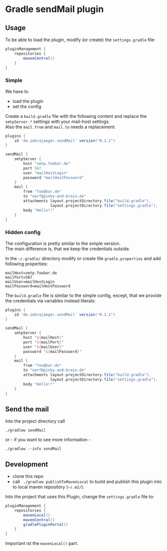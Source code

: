 # Gradle sendMail plugin

## Usage

To be able to load the plugin, modify (or create)  the `settings.gradle` file:

```gradle
pluginManagement {
    repositories {
        mavenCentral()
    }
}
```

### Simple

We have to
- load the plugin
- set the config

Create a `build.gradle` file with the following content
and replace the `smtpServer.*` settings with your mail-host settings.  
Also the `mail.from` and `mail.to` needs a replacement:

```gradle
plugins {
    id 'de.zebrajaeger.sendMail' version("0.1.1")
}

sendMail {
    smtpServer {
        host "smtp.foobar.de"
        port 587
        user "mailHostLogin"
        password "mailHostPassword"
    }
    mail {
        from "foo@bar.de"
        to "narf@pinky-and-brain.de"
        attachments layout.projectDirectory.file("build.gradle"),
                    layout.projectDirectory.file("settings.gradle"),
        body "Hello!!"
    }
}
```

### Hidden config

The configuration is pretty similar to the simple version.  
The main difference is, that we keep the credentials outside.


In the `~/.gradle/` directory modify or create file `gradle.properties`
and add following properties:

    mailHost=smtp.foobar.de
    mailPort=587
    mailUser=mailHostLogin
    mailPassword=mailHostPassword

The `build.gradle` file is similar to the simple config, except, 
that we provide the credentials via variables instead literals:  
```gradle
plugins {
    id 'de.zebrajaeger.sendMail' version("0.1.1")
}

sendMail {
    smtpServer {
        host "${mailHost}"
        port "${mailPort}"
        user "${mailUser}"
        password "${mailPassword}"
    }
    mail {
        from "foo@bar.de"
        to "narf@pinky-and-brain.de"
        attachments layout.projectDirectory.file("build.gradle"),
                    layout.projectDirectory.file("settings.gradle"),
        body "Hello!!"
    }
}
```

## Send the mail

Into the project directory call

    ./gradlew sendMail

or - if you want to see more information -

    ./gradlew --info sendMail

## Development

- clone this repo
- call ` ./gradlew publishToMavenLocal` to build and publish this 
plugin into to local maven repository (`~/.m2/`).

Into the project that uses this Plugin, change the `settings.gradle` file to:
```gradle
pluginManagement {
    repositories {
        mavenLocal()
        mavenCentral()
        gradlePluginPortal()
    }
}
```
 Important ist the `mavenLocal()` part.
